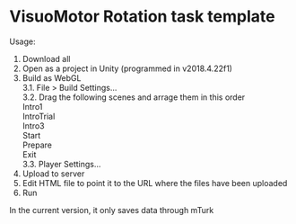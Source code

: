 # VisuoMotor Rotation task template

Usage:

1. Download all
2. Open as a project in Unity (programmed in v2018.4.22f1)
3. Build as WebGL<br/>
	3.1. File > Build Settings...<br/>
	3.2. Drag the following scenes and arrage them in this order  
		Intro1  
		IntroTrial  
		Intro3<br>
		Start  
		Prepare  
		Exit  
	3.3. Player Settings...
4. Upload to server
5. Edit HTML file to point it to the URL where the files have been uploaded
6. Run

In the current version, it only saves data through mTurk
